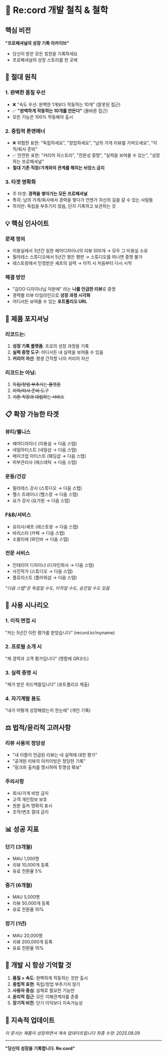 # 🎯 Re:cord 개발 철칙 & 철학

## 핵심 비전
**"프로페셔널의 성장 기록 아카이브"**
- 당신이 받은 모든 칭찬을 기록하세요
- 프로페셔널의 성장 스토리를 한 곳에

## 🔴 절대 원칙

### 1. 완벽한 품질 우선
- ❌ "속도 우선: 완벽한 1개보다 작동하는 10개" (잘못된 접근)
- ✅ **"완벽하게 작동하는 10개를 만든다"** (올바른 접근)
- 모든 기능은 100% 작동해야 출시

### 2. 중립적 톤앤매너
- ❌ 위험한 표현: "독립하세요", "창업하세요", "남의 가게 리뷰를 가져오세요", "이직/퇴사 준비"
- ✅ 안전한 표현: "커리어 히스토리", "전문성 증명", "실력을 보여줄 수 있는", "성장하는 프로페셔널"
- **절대 기존 직장/가게와의 관계를 해치는 뉘앙스 금지**

### 3. 타겟 명확화
- 주 타겟: **경력을 쌓아가는 모든 프로페셔널**
- 특히: 남의 가게/회사에서 경력을 쌓다가 언젠가 자신의 길을 갈 수 있는 사람들
- 하지만: 독립을 부추기지 않음, 단지 기록하고 보관하는 것

## 💡 핵심 인사이트

### 문제 정의
- 미용실에서 3년간 일한 헤어디자이너의 리뷰 500개 → 모두 그 미용실 소유
- 필라테스 스튜디오에서 5년간 쌓은 평판 → 스튜디오를 떠나면 증명 불가
- 레스토랑에서 인정받은 셰프의 실력 → 이직 시 처음부터 다시 시작

### 해결 방안
- "김OO 디자이너님 덕분에" 라는 **나를 언급한 리뷰**로 증명
- 경력별 리뷰 타임라인으로 **성장 과정 시각화**
- 어디서든 보여줄 수 있는 **포트폴리오 URL**

## 🎨 제품 포지셔닝

### 리코드는:
1. **성장 기록 플랫폼**: 프로의 성장 과정을 기록
2. **실력 증명 도구**: 어디서든 내 실력을 보여줄 수 있음
3. **커리어 자산**: 평생 간직할 나의 커리어 자산

### 리코드는 아님:
1. ~~독립/창업 부추기는 플랫폼~~
2. ~~이직/퇴사 준비 도구~~
3. ~~기존 직장과 대립하는 서비스~~

## 📋 확장 가능한 타겟

### 뷰티/웰니스
- 헤어디자이너 (미용실 → 다음 스텝)
- 네일아티스트 (네일샵 → 다음 스텝)
- 메이크업 아티스트 (웨딩샵 → 다음 스텝)
- 피부관리사 (에스테틱 → 다음 스텝)

### 운동/건강
- 필라테스 강사 (스튜디오 → 다음 스텝)
- 헬스 트레이너 (헬스장 → 다음 스텝)
- 요가 강사 (요가원 → 다음 스텝)

### F&B/서비스
- 요리사/셰프 (레스토랑 → 다음 스텝)
- 바리스타 (카페 → 다음 스텝)
- 소믈리에 (와인바 → 다음 스텝)

### 전문 서비스
- 인테리어 디자이너 (디자인회사 → 다음 스텝)
- 사진작가 (스튜디오 → 다음 스텝)
- 플로리스트 (플라워샵 → 다음 스텝)

*"다음 스텝"은 독립일 수도, 이직일 수도, 승진일 수도 있음*

## 🚀 사용 시나리오

### 1. 이직 면접 시
"저는 5년간 이런 평가를 받았습니다" (record.kr/myname)

### 2. 프로필 소개 시
"제 경력과 고객 평가입니다" (명함에 QR코드)

### 3. 실력 증명 시
"제가 받은 피드백들입니다" (포트폴리오 제출)

### 4. 자기계발 용도
"내가 어떻게 성장해왔는지 한눈에" (개인 기록)

## ⚖️ 법적/윤리적 고려사항

### 리뷰 사용의 정당성
- "내 이름이 언급된 리뷰는 내 실력에 대한 평가"
- "공개된 리뷰의 아카이빙은 정당한 기록"
- "링크와 출처를 명시하여 투명성 확보"

### 주의사항
- 회사/가게 비방 금지
- 고객 개인정보 보호
- 원본 출처 명확히 표시
- 조작/변조 절대 금지

## 📊 성공 지표

### 단기 (3개월)
- MAU 1,000명
- 리뷰 10,000개 등록
- 유료 전환율 5%

### 중기 (6개월)
- MAU 5,000명
- 리뷰 50,000개 등록
- 유료 전환율 10%

### 장기 (1년)
- MAU 20,000명
- 리뷰 200,000개 등록
- 유료 전환율 15%

## 💭 개발 시 항상 기억할 것

1. **품질 > 속도**: 완벽하게 작동하는 것만 출시
2. **중립적 표현**: 독립/창업 부추기지 않기
3. **사용자 중심**: 실제로 필요한 기능만
4. **윤리적 접근**: 모든 이해관계자를 존중
5. **장기적 비전**: 단기 이익보다 지속가능성

## 🔄 지속적 업데이트
*이 문서는 제품이 성장하면서 계속 업데이트됩니다*
*최종 수정: 2025.08.09*

---

**"당신의 성장을 기록합니다. Re:cord"**